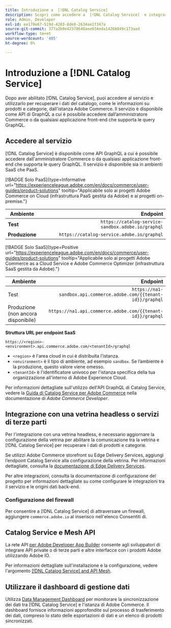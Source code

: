 ```yaml
---
title: Introduzione a  [!DNL Catalog Service]
description: Scopri come accedere a  [!DNL Catalog Service]  e integrarlo con applicazioni front-end e servizi di terze parti.
role: Admin, Developer
exl-id: ee178e67-519d-4283-8de8-2634ae1f347a
source-git-commit: 377a2b9e42378640aee034eda1426b049c173aad
workflow-type: tm+mt
source-wordcount: '405'
ht-degree: 0%

---
```


# Introduzione a [!DNL Catalog Service]

Dopo aver abilitato [!DNL Catalog Service], puoi accedere al servizio e utilizzarlo per recuperare i dati del catalogo, come le informazioni su prodotti e categorie, dall&#39;istanza Adobe Commerce. Il servizio è disponibile come API di GraphQL a cui è possibile accedere dall’amministratore Commerce o da qualsiasi applicazione front-end che supporta le query GraphQL.

## Accedere al servizio

[!DNL Catalog Service] è disponibile come API GraphQL a cui è possibile accedere dall&#39;amministratore Commerce o da qualsiasi applicazione front-end che supporta le query GraphQL. Il servizio è disponibile sia in ambienti SaaS che PaaS.

[!BADGE Solo PaaS]{type=Informative url="https://experienceleague.adobe.com/en/docs/commerce/user-guides/product-solutions" tooltip="Applicabile solo ai progetti Adobe Commerce on Cloud (infrastruttura PaaS gestita da Adobe) e ai progetti on-premise."}

| Ambiente | Endpoint |
| ------------ | ----------: |
| **Test** | `https://catalog-service-sandbox.adobe.io/graphql` |
| **Produzione** | `https://catalog-service.adobe.io/graphql` |

[!BADGE Solo SaaS]{type=Positive url="https://experienceleague.adobe.com/en/docs/commerce/user-guides/product-solutions" tooltip="Applicabile solo ai progetti Adobe Commerce as a Cloud Service e Adobe Commerce Optimizer (infrastruttura SaaS gestita da Adobe)."}

| Ambiente | Endpoint |
| ----------- | --------:|
| Test | `https://na1-sandbox.api.commerce.adobe.com/{{tenant-id}}/graphql` |
| Produzione (non ancora disponibile) | `https://na1.api.commerce.adobe.com/{{tenant-id}}/graphql` |

**Struttura URL per endpoint SaaS**

```text
https://<region>-<environment>.api.commerce.adobe.com/<tenantId>/graphql
```

- `<region>` è l&#39;area cloud in cui è distribuita l&#39;istanza.
- `<environment>` è il tipo di ambiente, ad esempio `sandbox`. Se l’ambiente è la produzione, questo valore viene omesso.
- `<tenantId>` è l&#39;identificatore univoco per l&#39;istanza specifica della tua organizzazione all&#39;interno di Adobe Experience Cloud.

Per informazioni dettagliate sull&#39;utilizzo dell&#39;API GraphQL di Catalog Service, vedere la [Guida di Catalog Service per Adobe Commerce](https://developer.adobe.com/commerce/webapi/graphql/schema/catalog-service/) nella documentazione di *Adobe Commerce Developer*.

## Integrazione con una vetrina headless o servizi di terze parti

Per l&#39;integrazione con una vetrina headless, è necessario aggiornare la configurazione della vetrina per abilitare la comunicazione tra la vetrina e [!DNL Catalog Service] per recuperare i dati di prodotti e categorie.

Se utilizzi Adobe Commerce storefront su Edge Delivery Services, aggiungi l’endpoint Catalog Service alla configurazione della vetrina. Per informazioni dettagliate, consulta la [documentazione di Edge Delivery Services](https://experienceleague.adobe.com/developer/commerce/storefront/setup/configuration/commerce-configuration/#storefront-configuration).

Per altre integrazioni, consulta la documentazione di configurazione del progetto per informazioni dettagliate su come configurare le integrazioni tra il servizio e le origini dati back-end.

### Configurazione del firewall

Per consentire a [!DNL Catalog Service] di attraversare un firewall, aggiungere `commerce.adobe.io` al inserisco nell&#39;elenco Consentiti di.

## Catalog Service e Mesh API

La rete API [per Adobe Developer App Builder](https://developer.adobe.com/graphql-mesh-gateway/gateway/overview/) consente agli sviluppatori di integrare API private o di terze parti e altre interfacce con i prodotti Adobe utilizzando Adobe IO.

Per informazioni dettagliate sull&#39;installazione e la configurazione, vedere l&#39;argomento [[!DNL Catalog Service] and API Mesh](mesh.md).

## Utilizzare il dashboard di gestione dati

Utilizza [Data Management Dashboard](https://experienceleague.adobe.com/en/docs/commerce-admin/systems/data-transfer/data-dashboard) per monitorare la sincronizzazione dei dati tra [!DNL Catalog Service] e l&#39;istanza di Adobe Commerce. Il dashboard fornisce informazioni approfondite sul processo di trasferimento dei dati, compreso lo stato delle esportazioni di dati e un elenco di prodotti sincronizzati.